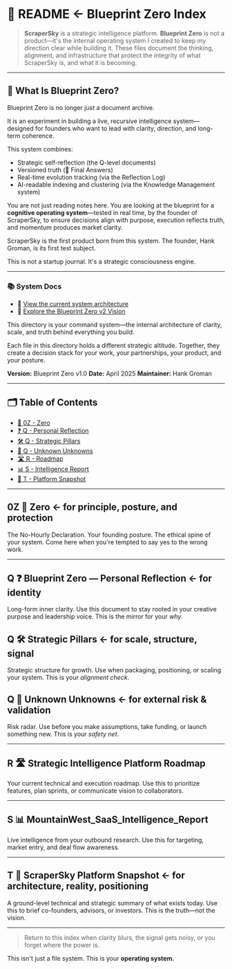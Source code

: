 # 📘 README ← Blueprint Zero Index

> **ScraperSky** is a strategic intelligence platform.
> **Blueprint Zero** is not a product—it's the internal operating system I created to keep my direction clear while building it.
> These files document the thinking, alignment, and infrastructure that protect the integrity of what ScraperSky is, and what it is becoming.

---

## 🧠 What Is Blueprint Zero?

Blueprint Zero is no longer just a document archive.

It is an experiment in building a live, recursive intelligence system—designed for founders who want to lead with clarity, direction, and long-term coherence.

This system combines:
- Strategic self-reflection (the Q-level documents)
- Versioned truth (💎 Final Answers)
- Real-time evolution tracking (via the Reflection Log)
- AI-readable indexing and clustering (via the Knowledge Management system)

You are not just reading notes here.
You are looking at the blueprint for a **cognitive operating system**—tested in real time, by the founder of ScraperSky, to ensure decisions align with purpose, execution reflects truth, and momentum produces market clarity.

ScraperSky is the first product born from this system.
The founder, Hank Groman, is its first test subject.

This is not a startup journal.
It's a strategic consciousness engine.

---

### 📚 System Docs
- 📄 [View the current system architecture](docs/blueprint-zero-system-overview.md)
- 🚀 [Explore the Blueprint Zero v2 Vision](docs/blueprint-zero-v2-vision-spec.md)

This directory is your command system—the internal architecture of clarity, scale, and truth behind everything you build.

Each file in this directory holds a different strategic altitude. Together, they create a decision stack for your work, your partnerships, your product, and your posture.

**Version:** Blueprint Zero v1.0
**Date:** April 2025
**Maintainer:** Hank Groman

---

## 🗂 Table of Contents
- [🧭 0Z - Zero](#-0z---zero-←-for-principle-posture-and-protection)
- [❓ Q - Personal Reflection](#-q---blueprint-zero—personal-reflection-←-for-identity)
- [🛠 Q - Strategic Pillars](#-q---strategic-pillars-←-for-scale-structure-signal)
- [🚨 Q - Unknown Unknowns](#-q---unknown-unknowns-←-for-external-risk--validation)
- [🛣️ R - Roadmap](#-r---strategic-intelligence-platform-roadmap)
- [📊 S - Intelligence Report](#-s---mountainwest_saas_intelligence_report)
- [🧱 T - Platform Snapshot](#-t---scrapersky-platform-snapshot-←-for-architecture-reality-positioning)

---

## 0Z 🧭 Zero ← for principle, posture, and protection
The No-Hourly Declaration. Your founding posture. The ethical spine of your system. Come here when you're tempted to say yes to the wrong work.

---

## Q ❓ Blueprint Zero — Personal Reflection ← for identity
Long-form inner clarity. Use this document to stay rooted in your creative purpose and leadership voice. This is the mirror for your *why*.

## Q 🛠 Strategic Pillars ← for scale, structure, signal
Strategic structure for growth. Use when packaging, positioning, or scaling your system. This is your *alignment check*.

## Q 🚨 Unknown Unknowns ← for external risk & validation
Risk radar. Use before you make assumptions, take funding, or launch something new. This is your *safety net*.

---

## R 🛣️ Strategic Intelligence Platform Roadmap
Your current technical and execution roadmap. Use this to prioritize features, plan sprints, or communicate vision to collaborators.

---

## S 📊 MountainWest_SaaS_Intelligence_Report
Live intelligence from your outbound research. Use this for targeting, market entry, and deal flow awareness.

---

## T 🧱 ScraperSky Platform Snapshot ← for architecture, reality, positioning
A ground-level technical and strategic summary of what exists today. Use this to brief co-founders, advisors, or investors. This is the truth—not the vision.

---

> Return to this index when clarity blurs, the signal gets noisy, or you forget where the power is.

This isn't just a file system. This is your **operating system.**

